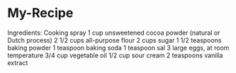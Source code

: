 # My-Recipe
Ingredients:
Cooking spray
1 cup unsweetened cocoa powder (natural or Dutch process)
2 1/2 cups all-purpose flour
2 cups sugar
1 1/2 teaspoons baking powder
1 teaspoon baking soda
1 teaspoon sal
3 large eggs, at room temperature
3/4 cup vegetable oil
1/2 cup sour cream
2 teaspoons vanilla extract
